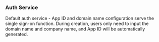  ### Auth Service
Default auth service - App ID and domain name configuration serve the single sign-on function. During creation, users only need to input the domain name and company name, and App ID will be automatically generated.
